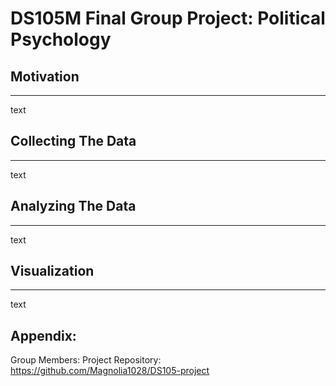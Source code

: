 # DS105M Final Group Project: Political Psychology
## Motivation
---
text
## Collecting The Data
---
text
## Analyzing The Data
---
text
## Visualization
---
text
## Appendix:
Group Members:
Project Repository: https://github.com/Magnolia1028/DS105-project
